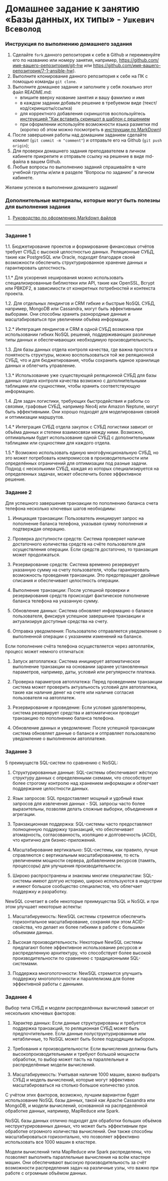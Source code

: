 # Домашнее задание к занятию «Базы данных, их типы» - `Ушкевич Всеволод`


### Инструкция по выполнению домашнего задания

   1. Сделайте `fork` данного репозитория к себе в Github и переименуйте его по названию или номеру занятия, например, https://github.com/имя-вашего-репозитория/git-hw или  https://github.com/имя-вашего-репозитория/7-1-ansible-hw).
   2. Выполните клонирование данного репозитория к себе на ПК с помощью команды `git clone`.
   3. Выполните домашнее задание и заполните у себя локально этот файл README.md:
      - впишите вверху название занятия и вашу фамилию и имя
      - в каждом задании добавьте решение в требуемом виде (текст/код/скриншоты/ссылка)
      - для корректного добавления скриншотов воспользуйтесь [инструкцией "Как вставить скриншот в шаблон с решением](https://github.com/netology-code/sys-pattern-homework/blob/main/screen-instruction.md)
      - при оформлении используйте возможности языка разметки md (коротко об этом можно посмотреть в [инструкции  по MarkDown](https://github.com/netology-code/sys-pattern-homework/blob/main/md-instruction.md))
   4. После завершения работы над домашним заданием сделайте коммит (`git commit -m "comment"`) и отправьте его на Github (`git push origin`);
   5. Для проверки домашнего задания преподавателем в личном кабинете прикрепите и отправьте ссылку на решение в виде md-файла в вашем Github.
   6. Любые вопросы по выполнению заданий спрашивайте в чате учебной группы и/или в разделе “Вопросы по заданию” в личном кабинете.

Желаем успехов в выполнении домашнего задания!

### Дополнительные материалы, которые могут быть полезны для выполнения задания

1. [Руководство по оформлению Markdown файлов](https://gist.github.com/Jekins/2bf2d0638163f1294637#Code)

---

### Задание 1

1.1. Бюджетирование проектов и формирование финансовых отчётов требует СУБД с высокой целостностью данных. Реляционные СУБД, такие как PostgreSQL или Oracle, подходят благодаря своей возможности обеспечить структурированное хранение данных и гарантировать целостность.

1.1.* Для ускорения хеширования можно использовать специализированные библиотеки или API, такие как OpenSSL, Bcrypt или PBKDF2, в зависимости от конкретных потребностей и контекста проекта.

1.2. Для отдельных лендингов и CRM гибкие и быстрые NoSQL СУБД, например, MongoDB или Cassandra, могут быть эффективными выборами. Они способны хранить разнородные данные и масштабироваться при увеличении объёма информации.

1.2.* Интеграция лендингов и CRM в одной СУБД возможна при использовании гибких NoSQL решений, поддерживающих различные типы данных и обеспечивающих необходимую производительность.

1.3. Для базы данных отдела контроля качества, где важна простота и понятность структуры, можно воспользоваться той же реляционной СУБД, что и для бюджетирования, чтобы сохранить единое хранилище данных и облегчить управление.

1.3.* Использование уже существующей реляционной СУБД для базы данных отдела контроля качества возможно с дополнительными таблицами или сущностями, чтобы хранить соответствующую информацию.

1.4. Для задач логистики, требующих быстродействия и работы со связями, графовые СУБД, например Neo4j или Amazon Neptune, могут быть эффективными. Они хорошо подходят для моделирования связей и оптимизации маршрутов.

1.4.* Интеграция СУБД отдела закупок с СУБД логистики зависит от объёма данных и степени взаимосвязи между ними. Возможно, оптимальным будет использование одной СУБД с дополнительными таблицами или сущностями для каждого отдела.

1.5.* Возможно использовать единую многофункциональную СУБД, но это может потребовать компромиссов в производительности или определённых ограничений для оптимизации под разные задачи. Подход с несколькими СУБД, каждая из которых специализируется на определенных задачах, может обеспечить более эффективное решение.


### Задание 2

Для успешного завершения транзакции по пополнению баланса счета телефона несколько ключевых шагов необходимы:

1. Инициация транзакции: Пользователь инициирует запрос на пополнение баланса телефона, указывая сумму пополнения и подтверждая операцию.

2. Проверка доступности средств: Система проверяет наличие достаточного количества средств на счёте пользователя для осуществления операции. Если средств достаточно, то транзакция может продолжаться.

3. Резервирование средств: Система временно резервирует указанную сумму на счету пользователя, чтобы гарантировать возможность проведения транзакции. Это предотвращает двойные списания и обеспечивает целостность операции.

4. Выполнение транзакции: После успешной проверки и резервирования средств происходит фактическое пополнение баланса телефона на указанную сумму.

5. Обновление данных: Система обновляет информацию о балансе пользователя, фиксируя успешное завершение транзакции и актуализируя доступные средства на счету.

6. Отправка уведомления: Пользователю отправляется уведомление о выполненной операции с указанием изменений на балансе.

Если пополнение счёта телефона осуществляется через автоплатёж, процесс может немного отличаться:

1. Запуск автоплатежа: Система инициирует автоматическое выполнение транзакции на основании заранее установленных параметров, например, даты, условий или регулярности платежа.

2. Проверка параметров автоплатежа: Перед проведением транзакции система может проверить актуальность условий для автоплатежа, такие как наличие денег на счете или наличие согласия пользователя на автоплатеж.

3. Резервирование и проведение: Если условия удовлетворены, система резервирует средства и автоматически проводит транзакцию по пополнению баланса телефона.

4. Обновление данных и уведомление: После успешной транзакции система обновляет данные о балансе и отправляет пользователю уведомление о выполненном автоплатеже.


### Задание 3

5 преимуществ SQL-систем по сравнению с NoSQL:

1. Структурированные данные: SQL-системы обеспечивают жёсткую структуру данных с определенными схемами, что способствует более строгому контролю над хранением информации и облегчает поддержание целостности данных.

2. Язык запросов: SQL предоставляет мощный и удобный язык запросов для извлечения данных - SQL запросы часто более выразительны, позволяя делать сложные выборки, объединения и агрегации.

3. Транзакционная поддержка: SQL-системы часто предоставляют полноценную поддержку транзакций, что обеспечивает атомарность, согласованность, изоляцию и долговечность (ACID), что критично для бизнес-приложений.

4. Масштабирование вертикально: SQL-системы, как правило, лучше справляются с вертикальным масштабированием, то есть увеличением мощности сервера, добавлением ресурсов (память, процессоры) для улучшения производительности.

5. Широко распространены и знакомы многим специалистам: SQL-системы имеют долгую историю, широко используются в индустрии и имеют большое сообщество специалистов, что облегчает поддержку и разработку.

NewSQL сочетает в себе некоторые преимущества SQL и NoSQL и при этом улучшает некоторые аспекты:

1. Масштабируемость: NewSQL системы стремятся обеспечить горизонтальное масштабирование, сохраняя при этом ACID-свойства, что делает их более гибкими в работе с большими объемами данных.

2. Высокая производительность: Некоторые NewSQL системы предлагают более эффективное использование ресурсов и распределенную архитектуру, что способствует более высокой производительности по сравнению с традиционными SQL-системами.

3. Поддержка многопоточности: NewSQL стремится улучшить поддержку многопоточности и параллелизма для более эффективной работы с данными.


### Задание 4 


Выбор типа СУБД и модели распределённых вычислений зависит от нескольких ключевых факторов:

1. Характер данных: Если данные структурированы и требуется поддержка транзакций, то реляционная СУБД может быть предпочтительнее. Если данные полуструктурированные или нетабличные, то NoSQL может быть более подходящим выбором.

2. Требования к производительности: Если вычисления должны быть высокопроизводительными и требуют большой мощности обработки, то выбор может пасть на параллельные и распределённые модели вычислений.

3. Масштабируемость: Учитывая наличие 1000 машин, важно выбрать СУБД и модель вычислений, которые могут эффективно масштабироваться на столько большое количество узлов.

С учётом этих факторов, возможно, лучшим вариантом будет использование NoSQL базы данных, такой как Apache Cassandra или MongoDB, и модели вычислений, основанной на распределённой обработке данных, например, MapReduce или Spark.

NoSQL базы данных отлично подходят для обработки больших объёмов неструктурированных данных, что может быть эффективным при обработке огромного количества вычислений. Они также способны масштабироваться горизонтально, что позволяет эффективно использовать все 1000 машин в кластере.

Модели вычислений типа MapReduce или Spark распределены, что позволяет выполнять параллельные вычисления на всём кластере машин. Они обеспечивают высокую производительность за счёт возможности распределения задач на различные узлы, что важно при работе с огромным объёмом данных.

